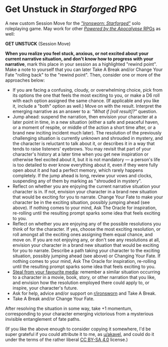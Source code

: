 # Get Unstuck in *Starforged* RPG

A new custom Session Move for the *["Ironsworn: Starforged"][I:S]* solo roleplaying game.
May work for other [*Powered by the Apocalypse* RPGs][PbtA] as well:

[I:S]: https://www.ironswornrpg.com/product-ironsworn-starforged
[PbtA]: https://rpggeek.com/rpgsystem/17185/powered-apocalypse

**GET UNSTUCK** (Session Move)

**When you realize you feel stuck, anxious, or not excited about your current narrative situation,
and don't know how to progress with your narrative**,
mark this place in your session as a highlighted "rewind point".
Make a note to yourself that you can later Take A Break and/or Change Your Fate "rolling back" to the "rewind point".
Then, consider one or more of the approaches below:

* If you are facing a confusing, cloudy, or overwhelming choice,
  pick from its options the one that feels the most exciting to you,
  or make a D6 roll with each option assigned the same chance.
  (If applicable and you like it, include a "both" option as well.)
  Move on with the result.
  Interpret the emerging narrative as an answer to a: *"What if [roll result]?"* question.
* Jump ahead: suspend the narration, then envision your character at a later point in time,
  in a new situation (either a safe and peaceful haven, or a moment of respite,
  or middle of the action a short time after, or a brand new inciting incident much later).
  The resolution of the previously challenging situation is currently unknown and shrouded in mystery,
  and the character is reluctant to talk about it, or describes it in a way that tends to raise listeners' eyebrows.
  You may revisit that part of your character's history at a later time
  when you get new inspiration or otherwise feel excited about it, but it is not mandatory —
  a person's life is too detailed to ever know everything about it,
  even if they were fully open about it and had a perfect memory, which rarely happens completely.
  If the jump ahead is long, review your vows and clocks, suspending any of them by marking as "shrouded in mystery".
* Reflect on whether you are enjoying the current narrative situation your character is in.
  If not, envision your character in a brand new situation that would be exciting for you to narrate.
  Change Your Fate to make your character be in the exciting situation, possibly jumping ahead (see above).
  If nothing comes to your mind, Ask The Oracle for inspiration,
  re-rolling until the resulting prompt sparks some idea that feels exciting to you.
* Reflect on whether you are enjoying any of the possible resolutions you think of for the character.
  If yes, choose the most exciting resolution, or roll amongst all the exciting ones assigning them equal chance, and move on.
  If you are not enjoying any, or don't see any resolutions at all,
  envision your character in a brand new situation that would be exciting for you to narrate.
  Describe a path taking your character to the exciting situation, possibly jumping ahead (see above) or Changing Your Fate.
  If nothing comes to your mind, Ask The Oracle for inspiration,
  re-rolling until the resulting prompt sparks some idea that feels exciting to you.
* [Steal from your favourite media](https://youtu.be/sATK99SNNds?t=653):
  remember a similar situation occurring to a character in a movie, book, story,
  or other narration that you like, and envision how the resolution employed there could apply to,
  or inspire, your character's future.
* Ask for help, advice and/or support on [r/ironsworn](https://old.reddit.com/r/ironsworn) and Take A Break.
* Take A Break and/or Change Your Fate.

After resolving the situation in some way, take +1 momentum,
corresponding to your character emerging victorious from a mysterious invisible entanglement of fate paths.

(If you like the above enough to consider copying it somewhere,
I'd be super grateful if you could attribute it to me, as [u/akavel](https://old.reddit.com/u/akavel),
and could do it under the terms of the rather liberal [CC BY-SA 4.0](https://creativecommons.org/licenses/by-sa/4.0/) license.)
